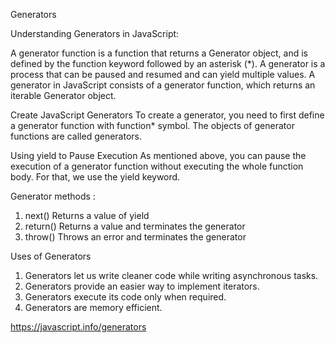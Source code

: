 Generators

Understanding Generators in JavaScript:

A generator function is a function that returns a Generator object, and is defined by the function keyword followed by an asterisk (*). 
A generator is a process that can be paused and resumed and can yield multiple values. A generator in JavaScript consists of a generator function, which returns an iterable Generator object.

Create JavaScript Generators
To create a generator, you need to first define a generator function with function* symbol. The objects of generator functions are called generators.

Using yield to Pause Execution
As mentioned above, you can pause the execution of a generator function without executing the whole function body. For that, we use the yield keyword. 

Generator methods : 

  1) next()	Returns a value of yield
  2) return()	Returns a value and terminates the generator
  3) throw()	Throws an error and terminates the generator

Uses of Generators
  1) Generators let us write cleaner code while writing asynchronous tasks.
  2) Generators provide an easier way to implement iterators.
  3) Generators execute its code only when required.
  4) Generators are memory efficient.

https://javascript.info/generators
